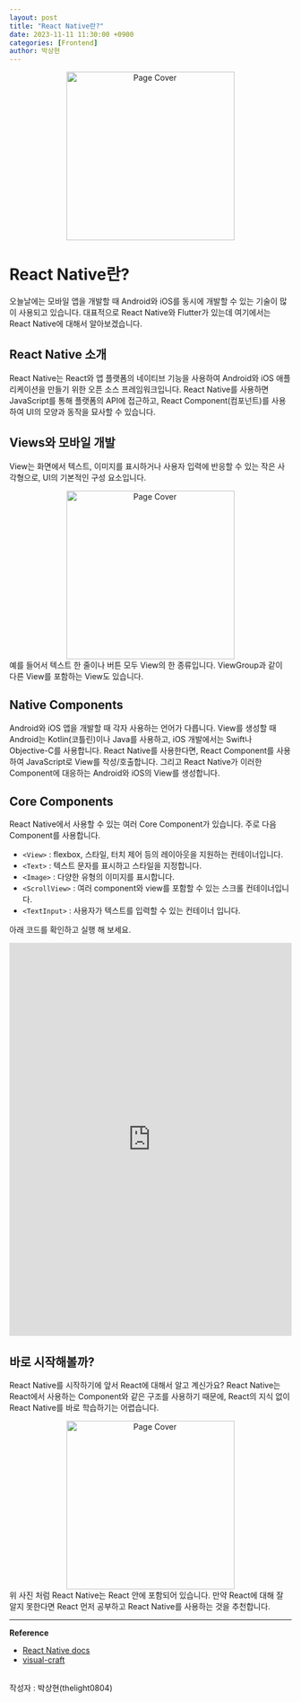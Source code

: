 ```yaml
---
layout: post
title: "React Native란?"
date: 2023-11-11 11:30:00 +0900
categories: [Frontend]
author: 박상현
---
```

<div style="text-align: center;">
  <img src="https://raw.githubusercontent.com/GDSC-DEU/tech-blog/main/assets/img/2023-11-11-What-Is-React-Native/page-cover.png" alt="Page Cover" style="height: 300px;">
</div>

# React Native란?
오늘날에는 모바일 앱을 개발할 때 Android와 iOS를 동시에 개발할 수 있는 기술이 많이 사용되고 있습니다. 대표적으로 React Native와 Flutter가 있는데 여기에서는 React Native에 대해서 알아보겠습니다.

## React Native 소개
React Native는 React와 앱 플랫폼의 네이티브 기능을 사용하여 Android와 iOS 애플리케이션을 만들기 위한 오픈 소스 프레임워크입니다. React Native를 사용하면 JavaScript를 통해 플랫폼의 API에 접근하고, React Component(컴포넌트)를 사용하여 UI의 모양과 동작을 묘사할 수 있습니다.

## Views와 모바일 개발
View는 화면에서 텍스트, 이미지를 표시하거나 사용자 입력에 반응할 수 있는 작은 사각형으로, UI의 기본적인 구성 요소입니다.
<div style="text-align: center;">
  <img src="https://raw.githubusercontent.com/GDSC-DEU/tech-blog/main/assets/img/2023-11-11-What-Is-React-Native/react-native-view.png" alt="Page Cover" style="height: 300px;">
</div>
예를 들어서 텍스트 한 줄이나 버튼 모두 View의 한 종류입니다. ViewGroup과 같이 다른 View를 포함하는 View도 있습니다.


## Native Components
Android와 iOS 앱을 개발할 때 각자 사용하는 언어가 다릅니다. View를 생성할 때 Android는 Kotlin(코틀린)이나 Java를 사용하고, iOS 개발에서는 Swift나 Objective-C를 사용합니다.
React Native를 사용한다면, React Component를 사용하여 JavaScript로 View를 작성/호출합니다. 그리고 React Native가 이러한 Component에 대응하는 Android와 iOS의 View를 생성합니다.

## Core Components
React Native에서 사용할 수 있는 여러 Core Component가 있습니다. 주로 다음 Component를 사용합니다.

- `<View>` : flexbox, 스타일, 터치 제어 등의 레이아웃을 지원하는 컨테이너입니다.
- `<Text>` : 텍스트 문자를 표시하고 스타일을 지정합니다.
- `<Image>` : 다양한 유형의 이미지를 표시합니다.
- `<ScrollView>` : 여러 component와 view를 포함할 수 있는 스크롤 컨테이너입니다.
- `<TextInput>` : 사용자가 텍스트를 입력할 수 있는 컨테이너 입니다.

아래 코드를 확인하고 실행 해 보세요.

<iframe width="100%" height="700" src="https://snack.expo.dev/FrgflBgIE" frameborder="0" allow="accelerometer; autoplay; clipboard-write; encrypted-media; gyroscope; picture-in-picture" allowfullscreen></iframe>

## 바로 시작해볼까?
React Native를 시작하기에 앞서 React에 대해서 알고 계신가요?
React Native는 React에서 사용하는 Component와 같은 구조를 사용하기 때문에, React의 지식 없이 React Native를 바로 학습하기는 어렵습니다.
<div style="text-align: center;">
  <img src="https://raw.githubusercontent.com/GDSC-DEU/tech-blog/main/assets/img/2023-11-11-What-Is-React-Native/components.png" alt="Page Cover" style="height: 300px;">
</div>
위 사진 처럼 React Native는 React 안에 포함되어 있습니다.
만약 React에 대해 잘 알지 못한다면 React 먼저 공부하고 React Native를 사용하는 것을 추천합니다.

---

**Reference**
- [React Native docs](https://reactnative.dev/docs/getting-started)
- [visual-craft](https://www.visual-craft.com/blog/react-native-for-building-hybrid-mobile-apps/)

<br>
작성자 : 박상현(thelight0804)